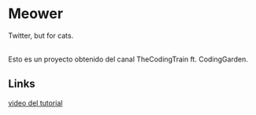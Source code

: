# Meower
Twitter, but for cats.<br/><br/>

Esto es un proyecto obtenido del canal TheCodingTrain ft. CodingGarden.<br/>

## Links
[video del tutorial](https://www.youtube.com/watch?v=JnEH9tYLxLk)

